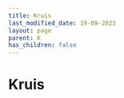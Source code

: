 ```yaml
---
title: Kruis
last_modified_date: 19-09-2023
layout: page
parent: K
has_children: false
---
```


Kruis
=====

